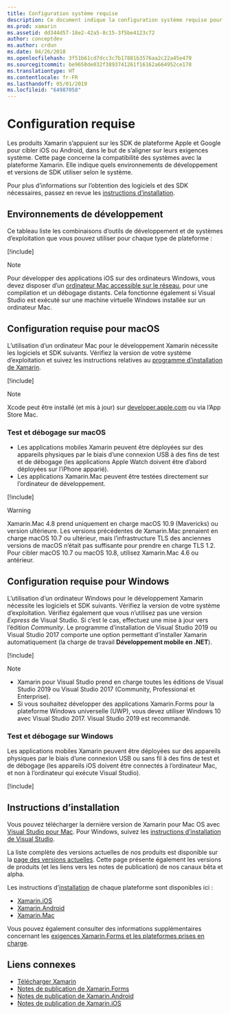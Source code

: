 ```yaml
---
title: Configuration système requise
description: Ce document indique la configuration système requise pour générer des applications avec Xamarin sur les ordinateurs Mac et Windows. Il contient également des liens vers des instructions d’installation.
ms.prod: xamarin
ms.assetid: dd344d57-18e2-42a5-8c15-3f5be4123c72
author: conceptdev
ms.author: crdun
ms.date: 04/26/2018
ms.openlocfilehash: 3f51b61cd7dcc3c7b17881b3576aa2c22a45e470
ms.sourcegitcommit: be9658de032f3893741261f16162a664952ce178
ms.translationtype: HT
ms.contentlocale: fr-FR
ms.lasthandoff: 05/01/2019
ms.locfileid: "64987058"
---
```

# <a name="system-requirements"></a>Configuration requise

Les produits Xamarin s’appuient sur les SDK de plateforme Apple et Google pour cibler iOS ou Android, dans le but de s’aligner sur leurs exigences système. Cette page concerne la compatibilité des systèmes avec la plateforme Xamarin. Elle indique quels environnements de développement et versions de SDK utiliser selon le système.

Pour plus d’informations sur l’obtention des logiciels et des SDK nécessaires, passez en revue les [instructions d’installation](#installation-instructions).

## <a name="development-environments"></a>Environnements de développement

Ce tableau liste les combinaisons d’outils de développement et de systèmes d’exploitation que vous pouvez utiliser pour chaque type de plateforme :

[!include[](~/cross-platform/includes/development-environment.md)]

> [!NOTE]
> Pour développer des applications iOS sur des ordinateurs Windows, vous devez disposer d’un [ordinateur Mac accessible sur le réseau](~/ios/get-started/installation/windows/connecting-to-mac/index.md), pour une compilation et un débogage distants. Cela fonctionne également si Visual Studio est exécuté sur une machine virtuelle Windows installée sur un ordinateur Mac.

## <a name="macos-requirements"></a>Configuration requise pour macOS

L’utilisation d’un ordinateur Mac pour le développement Xamarin nécessite les logiciels et SDK suivants. Vérifiez la version de votre système d’exploitation et suivez les instructions relatives au [programme d’installation de Xamarin](#installation-instructions).

[!include[](~/cross-platform/includes/macos-requirements.md)]

> [!NOTE]
> Xcode peut être installé (et mis à jour) sur [developer.apple.com](https://developer.apple.com/xcode/download/) ou via l’App Store Mac.

### <a name="testing--debugging-on-macos"></a>Test et débogage sur macOS

- Les applications mobiles Xamarin peuvent être déployées sur des appareils physiques par le biais d’une connexion USB à des fins de test et de débogage (les applications Apple Watch doivent être d’abord déployées sur l’iPhone apparié).
- Les applications Xamarin.Mac peuvent être testées directement sur l’ordinateur de développement.

[!include[](~/cross-platform/includes/macos-testing.md)]

> [!WARNING]
> Xamarin.Mac 4.8 prend uniquement en charge macOS 10.9 (Mavericks) ou version ultérieure.
> Les versions précédentes de Xamarin.Mac prenaient en charge macOS 10.7 ou ultérieur, mais l’infrastructure TLS des anciennes versions de macOS n’était pas suffisante pour prendre en charge TLS 1.2. Pour cibler macOS 10.7 ou macOS 10.8, utilisez Xamarin.Mac 4.6 ou antérieur.

## <a name="windows-requirements"></a>Configuration requise pour Windows

L’utilisation d’un ordinateur Windows pour le développement Xamarin nécessite les logiciels et SDK suivants.
Vérifiez la version de votre système d’exploitation. Vérifiez également que vous n’utilisez pas une version *Express* de Visual Studio. Si c’est le cas, effectuez une mise à jour vers l’édition *Community*.
Le programme d’installation de Visual Studio 2019 ou Visual Studio 2017 comporte une option permettant d’installer Xamarin automatiquement (la charge de travail **Développement mobile en .NET**).

[!include[](~/cross-platform/includes/windows-requirements.md)]

> [!NOTE]
> - Xamarin pour Visual Studio prend en charge toutes les éditions de Visual Studio 2019 ou Visual Studio 2017 (Community, Professional et Enterprise).
> - Si vous souhaitez développer des applications Xamarin.Forms pour la plateforme Windows universelle (UWP), vous devez utiliser Windows 10 avec Visual Studio 2017. Visual Studio 2019 est recommandé.

### <a name="testing--debugging-on-windows"></a>Test et débogage sur Windows

Les applications mobiles Xamarin peuvent être déployées sur des appareils physiques par le biais d’une connexion USB ou sans fil à des fins de test et de débogage (les appareils iOS doivent être connectés à l’ordinateur Mac, et non à l’ordinateur qui exécute Visual Studio).

[!include[](~/cross-platform/includes/windows-testing.md)]

## <a name="installation-instructions"></a>Instructions d’installation

Vous pouvez télécharger la dernière version de Xamarin pour Mac OS avec [Visual Studio pour Mac](https://docs.microsoft.com/visualstudio/mac/installation). Pour Windows, suivez les [instructions d’installation de Visual Studio](https://docs.microsoft.com/visualstudio/install/install-visual-studio).

La liste complète des versions actuelles de nos produits est disponible sur la [page des versions actuelles](https://developer.xamarin.com/releases/current/). Cette page présente également les versions de produits (et les liens vers les notes de publication) de nos canaux bêta et alpha.

Les instructions d’[installation](~/get-started/installation/index.md) de chaque plateforme sont disponibles ici :

- [Xamarin.iOS](~/ios/get-started/installation/index.md)
- [Xamarin.Android](~/android/get-started/installation/index.md)
- [Xamarin.Mac](~/mac/get-started/installation.md)

Vous pouvez également consulter des informations supplémentaires concernant les [exigences Xamarin.Forms et les plateformes prises en charge](~/get-started/requirements.md).

## <a name="related-links"></a>Liens connexes

- [Télécharger Xamarin](https://visualstudio.microsoft.com/xamarin/)
- [Notes de publication de Xamarin.Forms](/xamarin/xamarin-forms/release-notes/)
- [Notes de publication de Xamarin.Android](/xamarin/android/release-notes/)
- [Notes de publication de Xamarin.iOS](/xamarin/ios/release-notes/)
